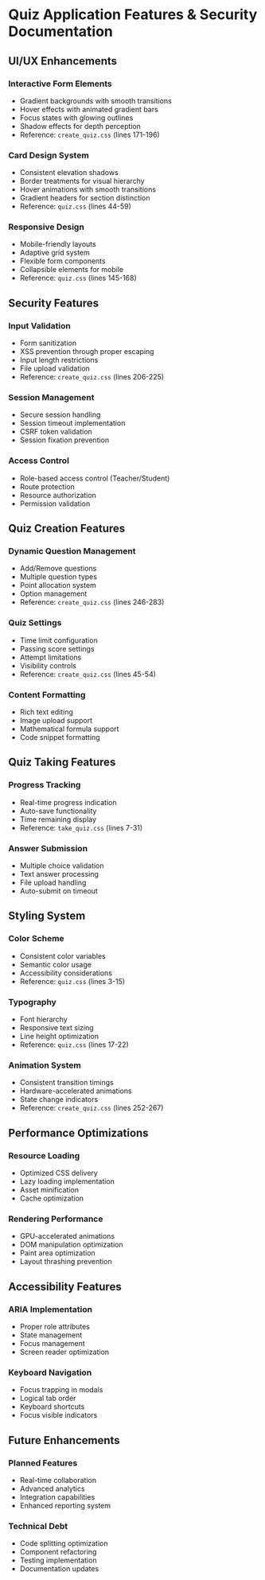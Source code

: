 # Quiz Application Features & Security Documentation

## UI/UX Enhancements

### Interactive Form Elements
- Gradient backgrounds with smooth transitions
- Hover effects with animated gradient bars
- Focus states with glowing outlines
- Shadow effects for depth perception
- Reference: `create_quiz.css` (lines 171-196)

### Card Design System
- Consistent elevation shadows
- Border treatments for visual hierarchy
- Hover animations with smooth transitions
- Gradient headers for section distinction
- Reference: `quiz.css` (lines 44-59)

### Responsive Design
- Mobile-friendly layouts
- Adaptive grid system
- Flexible form components
- Collapsible elements for mobile
- Reference: `quiz.css` (lines 145-168)

## Security Features

### Input Validation
- Form sanitization
- XSS prevention through proper escaping
- Input length restrictions
- File upload validation
- Reference: `create_quiz.css` (lines 206-225)

### Session Management
- Secure session handling
- Session timeout implementation
- CSRF token validation
- Session fixation prevention

### Access Control
- Role-based access control (Teacher/Student)
- Route protection
- Resource authorization
- Permission validation

## Quiz Creation Features

### Dynamic Question Management
- Add/Remove questions
- Multiple question types
- Point allocation system
- Option management
- Reference: `create_quiz.css` (lines 246-283)

### Quiz Settings
- Time limit configuration
- Passing score settings
- Attempt limitations
- Visibility controls
- Reference: `create_quiz.css` (lines 45-54)

### Content Formatting
- Rich text editing
- Image upload support
- Mathematical formula support
- Code snippet formatting

## Quiz Taking Features

### Progress Tracking
- Real-time progress indication
- Auto-save functionality
- Time remaining display
- Reference: `take_quiz.css` (lines 7-31)

### Answer Submission
- Multiple choice validation
- Text answer processing
- File upload handling
- Auto-submit on timeout

## Styling System

### Color Scheme
- Consistent color variables
- Semantic color usage
- Accessibility considerations
- Reference: `quiz.css` (lines 3-15)

### Typography
- Font hierarchy
- Responsive text sizing
- Line height optimization
- Reference: `quiz.css` (lines 17-22)

### Animation System
- Consistent transition timings
- Hardware-accelerated animations
- State change indicators
- Reference: `create_quiz.css` (lines 252-267)

## Performance Optimizations

### Resource Loading
- Optimized CSS delivery
- Lazy loading implementation
- Asset minification
- Cache optimization

### Rendering Performance
- GPU-accelerated animations
- DOM manipulation optimization
- Paint area optimization
- Layout thrashing prevention

## Accessibility Features

### ARIA Implementation
- Proper role attributes
- State management
- Focus management
- Screen reader optimization

### Keyboard Navigation
- Focus trapping in modals
- Logical tab order
- Keyboard shortcuts
- Focus visible indicators

## Future Enhancements

### Planned Features
- Real-time collaboration
- Advanced analytics
- Integration capabilities
- Enhanced reporting system

### Technical Debt
- Code splitting optimization
- Component refactoring
- Testing implementation
- Documentation updates 